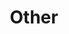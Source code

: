 ---
title: Other
parent: Other
nav_order: 9000
permalink: /docs/other.html
layout: tiles
has_children: true
hide_content: true
tiles:
  - title: FAQ
    description: 　
    icon: question-circle
    link: /docs/other/faq.html

  - title: Glossary
    description: 　
    icon: book
    link: /docs/other/glossary.html

  - title: Releases
    description: 　
    icon: bullhorn
    link: /docs/other/releases.html
---